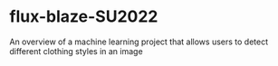 # flux-blaze-SU2022
An overview of a machine learning project that allows users to detect different clothing styles in an image
